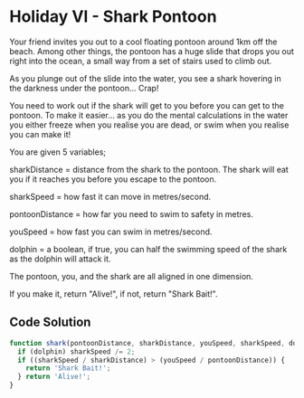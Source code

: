 # Holiday VI - Shark Pontoon

Your friend invites you out to a cool floating pontoon around 1km off the beach. Among other things, the pontoon has a huge slide that drops you out right into the ocean, a small way from a set of stairs used to climb out.

As you plunge out of the slide into the water, you see a shark hovering in the darkness under the pontoon... Crap!

You need to work out if the shark will get to you before you can get to the pontoon. To make it easier... as you do the mental calculations in the water you either freeze when you realise you are dead, or swim when you realise you can make it!

You are given 5 variables;

sharkDistance = distance from the shark to the pontoon. The shark will eat you if it reaches you before you escape to the pontoon.

sharkSpeed = how fast it can move in metres/second.

pontoonDistance = how far you need to swim to safety in metres.

youSpeed = how fast you can swim in metres/second.

dolphin = a boolean, if true, you can half the swimming speed of the shark as the dolphin will attack it.

The pontoon, you, and the shark are all aligned in one dimension.

If you make it, return "Alive!", if not, return "Shark Bait!".


## Code Solution 

```js
function shark(pontoonDistance, sharkDistance, youSpeed, sharkSpeed, dolphin) {
  if (dolphin) sharkSpeed /= 2;
  if ((sharkSpeed / sharkDistance) > (youSpeed / pontoonDistance)) {
    return 'Shark Bait!';
  } return 'Alive!';
}

```